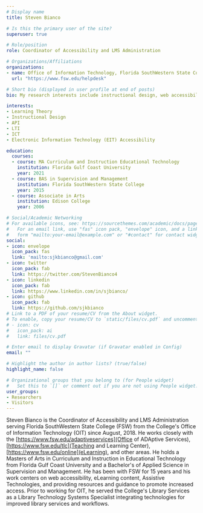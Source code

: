 ```yaml
---
# Display name
title: Steven Bianco

# Is this the primary user of the site?
superuser: true

# Role/position
role: Coordinator of Accessibility and LMS Administration

# Organizations/Affiliations
organizations:
- name: Office of Information Technology, Florida SouthWestern State College
  url: "https://www.fsw.edu/helpdesk"

# Short bio (displayed in user profile at end of posts)
bio: My research interests include instructional design, web accessibility, computer programming, and education.

interests:
- Learning Theory
- Instructional Design
- API
- LTI
- ICT
- Electronic Information Technology (EIT) Accessibility

education:
  courses:
  - course: MA Curriculum and Instruction Educational Technology
    institution: Florida Gulf Coast University
    year: 2021
  - course: BAS in Supervision and Management
    institution: Florida SouthWestern State College
    year: 2015
  - course: Associate in Arts
    institution: Edison College
    year: 2006

# Social/Academic Networking
# For available icons, see: https://sourcethemes.com/academic/docs/page-builder/#icons
#   For an email link, use "fas" icon pack, "envelope" icon, and a link in the
#   form "mailto:your-email@example.com" or "#contact" for contact widget.
social:
- icon: envelope
  icon_pack: fas
  link: 'mailto:sjkbianco@gmail.com'
- icon: twitter
  icon_pack: fab
  link: https://twitter.com/StevenBianco4
- icon: linkedin
  icon_pack: fab
  link: https://www.linkedin.com/in/sjbianco/
- icon: github
  icon_pack: fab
  link: https://github.com/sjkbianco
# Link to a PDF of your resume/CV from the About widget.
# To enable, copy your resume/CV to `static/files/cv.pdf` and uncomment the lines below.
# - icon: cv
#   icon_pack: ai
#   link: files/cv.pdf

# Enter email to display Gravatar (if Gravatar enabled in Config)
email: ""

# Highlight the author in author lists? (true/false)
highlight_name: false

# Organizational groups that you belong to (for People widget)
#   Set this to `[]` or comment out if you are not using People widget.
user_groups:
- Researchers
- Visitors
---
```


Steven Bianco is the Coordinator of Accessibility and LMS Administration serving Florida SouthWestern State College (FSW) from the College's Office of Information Technology (OIT) since August, 2018. He works closely with the [https://www.fsw.edu/adaptiveservices](Office of ADAptive Services), [https://www.fsw.edu/tlc](Teaching and Learning Center), [https://www.fsw.edu/online](eLearning), and other areas. He holds a Masters of Arts in Curriculum and Instruction in Educational Technology from Florida Gulf Coast University and a Bachelor's of Applied Science in Supervision and Management. He has been with FSW for 15 years and his work centers on web accessibility, eLearning content, Assistive Technologies, and providing resources and guidance to promote increased access. Prior to working for OIT, he served the College's Library Services as a Library Technology Systems Specialist integrating technologies for improved library services and workflows.
